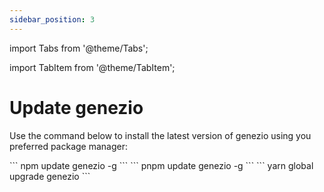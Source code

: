 ```yaml
---
sidebar_position: 3
---
```


import Tabs from '@theme/Tabs';

import TabItem from '@theme/TabItem';

# Update genezio

Use the command below to install the latest version of genezio using you preferred package manager:

<Tabs>
  <TabItem className="tab-item" value="npm" label="npm">
```
npm update genezio -g
```
  </TabItem>
  <TabItem className="tab-item" value="pnpm" label="pnpm">
```
pnpm update genezio -g
```
  </TabItem>
  <TabItem  className="tab-item" value="yarn" label="yarn">
```
yarn global upgrade genezio 
```
  </TabItem>
</Tabs>
